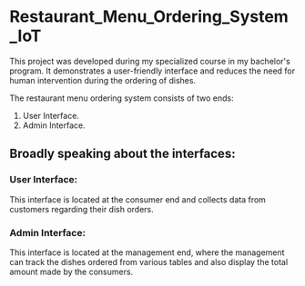 # Restaurant_Menu_Ordering_System_IoT

This project was developed during my specialized course in my bachelor's program. It demonstrates a user-friendly interface and reduces the need for human intervention during the ordering of dishes.

The restaurant menu ordering system consists of two ends:

1. User Interface.
2. Admin Interface.

## Broadly speaking about the interfaces:

### User Interface:

This interface is located at the consumer end and collects data from customers regarding their dish orders.

### Admin Interface:

This interface is located at the management end, where the management can track the dishes ordered from various tables and also display the total amount made by the consumers.
